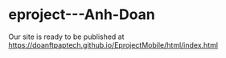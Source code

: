 # eproject---Anh-Doan
 Our site is ready to be published at https://doanftpaptech.github.io/EprojectMobile/html/index.html

